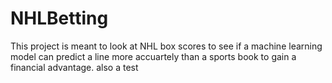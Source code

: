 # NHLBetting
This project is meant to look at NHL box scores to see if a machine learning model can predict a line more accuartely than a sports book to gain a financial advantage.
also a test 
